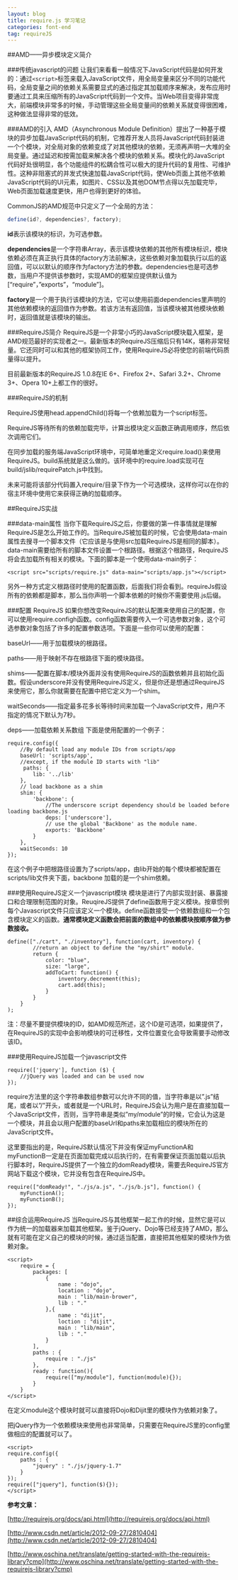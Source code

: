 ```yaml
---
layout: blog
title: require.js 学习笔记
categories: font-end
tag: requireJS
---
```


##AMD——异步模块定义简介

###传统javascript的问题
让我们来看看一般情况下JavaScript代码是如何开发的：通过`<script>`标签来载入JavaScript文件，用全局变量来区分不同的功能代码，全局变量之间的依赖关系需要显式的通过指定其加载顺序来解决，发布应用时要通过工具来压缩所有的JavaScript代码到一个文件。当Web项目变得非常庞大，前端模块非常多的时候，手动管理这些全局变量间的依赖关系就变得很困难，这种做法显得非常的低效。

###AMD的引入
AMD（Asynchronous Module Definition）提出了一种基于模块的异步加载JavaScript代码的机制，它推荐开发人员将JavaScript代码封装进一个个模块，对全局对象的依赖变成了对其他模块的依赖，无须再声明一大堆的全局变量。通过延迟和按需加载来解决各个模块的依赖关系。模块化的JavaScript代码好处很明显，各个功能组件的松耦合性可以极大的提升代码的复用性、可维护性。这种非阻塞式的并发式快速加载JavaScript代码，使Web页面上其他不依赖JavaScript代码的UI元素，如图片、CSS以及其他DOM节点得以先加载完毕，Web页面加载速度更快，用户也得到更好的体验。

CommonJS的AMD规范中只定义了一个全局的方法：
```javascript
define(id?, dependencies?, factory); 
```
**id**表示该模块的标识，为可选参数。

**dependencies**是一个字符串Array，表示该模块依赖的其他所有模块标识，模块依赖必须在真正执行具体的factory方法前解决，这些依赖对象加载执行以后的返回值，可以以默认的顺序作为factory方法的参数。dependencies也是可选参数，当用户不提供该参数时，实现AMD的框架应提供默认值为[“require”，”exports”，“module”]。

**factory**是一个用于执行该模块的方法，它可以使用前面dependencies里声明的其他依赖模块的返回值作为参数。若该方法有返回值，当该模块被其他模块依赖时，返回值就是该模块的输出。

###RequireJS简介
RequireJS是一个非常小巧的JavaScript模块载入框架，是AMD规范最好的实现者之一。最新版本的RequireJS压缩后只有14K，堪称非常轻量。它还同时可以和其他的框架协同工作，使用RequireJS必将使您的前端代码质量得以提升。

目前最新版本的RequireJS 1.0.8在IE 6+、Firefox 2+、Safari 3.2+、Chrome 3+、Opera 10+上都工作的很好。

###RequireJS的机制

RequireJS使用head.appendChild()将每一个依赖加载为一个script标签。

RequireJS等待所有的依赖加载完毕，计算出模块定义函数正确调用顺序，然后依次调用它们。

在同步加载的服务端JavaScript环境中，可简单地重定义require.load()来使用RequireJS。build系统就是这么做的。该环境中的require.load实现可在build/jslib/requirePatch.js中找到。

未来可能将该部分代码置入require/目录下作为一个可选模块，这样你可以在你的宿主环境中使用它来获得正确的加载顺序。

##RequireJS实战

###data-main属性
当你下载RequireJS之后，你要做的第一件事情就是理解RequireJS是怎么开始工作的。当RequireJS被加载的时候，它会使用data-main属性去搜寻一个脚本文件（它应该是与使用src加载RequireJS是相同的脚本）。data-main需要给所有的脚本文件设置一个根路径。根据这个根路径，RequireJS将会去加载所有相关的模块。下面的脚本是一个使用data-main例子：
```
<script src="scripts/require.js" data-main="scripts/app.js"></script>
```
另外一种方式定义根路径时使用的配置函数，后面我们将会看到。requireJs假设所有的依赖都是脚本，那么当你声明一个脚本依赖的时候你不需要使用.js后缀。

###配置 RequireJS
如果你想改变RequireJS的默认配置来使用自己的配置，你可以使用require.configh函数。config函数需要传入一个可选参数对象，这个可选参数对象包括了许多的配置参数选项。下面是一些你可以使用的配置：

baseUrl——用于加载模块的根路径。

paths——用于映射不存在根路径下面的模块路径。

shims——配置在脚本/模块外面并没有使用RequireJS的函数依赖并且初始化函数。假设underscore并没有使用RequireJS定义，但是你还是想通过RequireJS来使用它，那么你就需要在配置中把它定义为一个shim。

waitSeconds——指定最多花多长等待时间来加载一个JavaScript文件，用户不指定的情况下默认为7秒。

deps——加载依赖关系数组
下面是使用配置的一个例子：
```
require.config({
    //By default load any module IDs from scripts/app
    baseUrl: 'scripts/app',
    //except, if the module ID starts with "lib"
     paths: {
        lib: '../lib'
    }, 
    // load backbone as a shim
    shim: {
        'backbone': {
            //The underscore script dependency should be loaded before loading backbone.js
            deps: ['underscore'],
            // use the global 'Backbone' as the module name.
            exports: 'Backbone'
        }
    },
    waitSeconds: 10
});
```
在这个例子中把根路径设置为了scripts/app，由lib开始的每个模块都被配置在scripts/lib文件夹下面，backbone 加载的是一个shim依赖。

###使用RequireJS定义一个javascript模块
模块是进行了内部实现封装、暴露接口和合理限制范围的对象。ReuqireJS提供了define函数用于定义模块。按章惯例每个Javascript文件只应该定义一个模块。define函数接受一个依赖数组和一个包含模块定义的函数。**通常模块定义函数会把前面的数组中的依赖模块按顺序做为参数接收。**
```
define(["./cart", "./inventory"], function(cart, inventory) {
        //return an object to define the "my/shirt" module.
        return {
            color: "blue",
            size: "large",
            addToCart: function() {
                inventory.decrement(this);
                cart.add(this);
            }
        }
    }
);
```
注：尽量不要提供模块的ID，如AMD规范所述，这个ID是可选项，如果提供了，在RequireJS的实现中会影响模块的可迁移性，文件位置变化会导致需要手动修改该ID。


###使用RequireJS加载一个javascript文件
```
require(['jquery'], function ($) {
    //jQuery was loaded and can be used now
});
```
require方法里的这个字符串数组参数可以允许不同的值，当字符串是以”.js”结尾，或者以”/”开头，或者就是一个URL时，RequireJS会认为用户是在直接加载一个JavaScript文件，否则，当字符串是类似”my/module”的时候，它会认为这是一个模块，并且会以用户配置的baseUrl和paths来加载相应的模块所在的JavaScript文件。

这里要指出的是，RequireJS默认情况下并没有保证myFunctionA和myFunctionB一定是在页面加载完成以后执行的，在有需要保证页面加载以后执行脚本时，RequireJS提供了一个独立的domReady模块，需要去RequireJS官方网站下载这个模块，它并没有包含在RequireJS中。
```
require(["domReady!", "./js/a.js", "./js/b.js"], function() {
	myFunctionA();
	myFunctionB();
});   
```

##综合运用RequireJS
当RequireJS与其他框架一起工作的时候，显然它是可以作为统一的加载器来加载其他框架。鉴于jQuery、Dojo等已经支持了AMD，那么就有可能在定义自己的模块的时候，通过适当配置，直接把其他框架的模块作为依赖对象。

```
<script>
	require = {
		packages: [
			{
				name : "dojo",
				location : "dojo",
				main : "lib/main-brower",
				lib : "."
			},{
				name : "dijit",
				loction : "dijit",
				main : "lib/main",
				lib : "."
			}
		],
		paths : {
			require : "./js" 
		},
		ready : function(){
			require(["my/module"], function(module){});
		}
	}
</script>
```
在定义module这个模块时就可以直接将Dojo和Dijit里的模块作为依赖对象了。

把jQuery作为一个依赖模块来使用也非常简单，只需要在RequireJS里的config里做相应的配置就可以了。
```
<script>
require.config({
	paths : {
		"jquery" : "./js/jquery-1.7"
	}
});
require(["jquery"], function($){});
</script>
```

**参考文章：**

[http://requirejs.org/docs/api.html](http://requirejs.org/docs/api.html)

[http://www.csdn.net/article/2012-09-27/2810404](http://www.csdn.net/article/2012-09-27/2810404)

[http://www.oschina.net/translate/getting-started-with-the-requirejs-library?cmp](http://www.oschina.net/translate/getting-started-with-the-requirejs-library?cmp)




